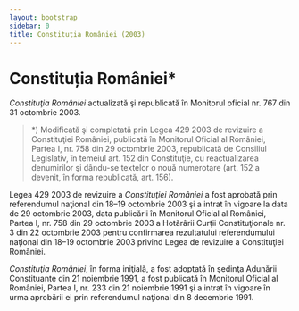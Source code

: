 ```yaml
---
layout: bootstrap
sidebar: 0
title: Constituția României (2003)
---
```


# Constituția României\*

*Constituţia României* actualizată şi republicată în Monitorul oficial nr. 767 din 31 octombrie 2003.

> \*) Modificată şi completată prin Legea 429 2003 de revizuire a Constituţiei României, publicată în Monitorul Oficial al României, Partea I, nr. 758 din 29 octombrie 2003, republicată de Consiliul Legislativ, în temeiul art. 152 din Constituţie, cu reactualizarea denumirilor şi dându-se textelor o nouă numerotare (art. 152 a devenit, în forma republicată, art. 156).

Legea 429 2003 de revizuire a *Constituţiei României* a fost aprobată prin referendumul naţional din 18–19 octombrie 2003 şi a intrat în vigoare la data de 29 octombrie 2003, data publicării în Monitorul Oficial al României, Partea I, nr. 758 din 29 octombrie 2003 a Hotărârii Curţii Constituţionale nr. 3 din 22 octombrie 2003 pentru confirmarea rezultatului referendumului naţional din 18–19 octombrie 2003 privind Legea de revizuire a Constituţiei României.

*Constituţia României*, în forma iniţială, a fost adoptată în şedinţa Adunării Constituante din 21 noiembrie 1991, a fost publicată în Monitorul Oficial al României, Partea I, nr. 233 din 21 noiembrie 1991 şi a intrat în vigoare în urma aprobării ei prin referendumul naţional din 8 decembrie 1991.
